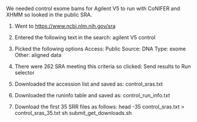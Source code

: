 We needed control exome bams for Agilent V5 to run with CoNIFER and XHMM so looked in the public SRA.

1. Went to https://www.ncbi.nlm.nih.gov/sra

2. Entered the following text in the search: agilent V5 control 

3. Picked the following options
	Access: Public
	Source: DNA
	Type: exome
	Other: aligned data

4. There were 262 SRA meeting this criteria so clicked: Send results to Run selector

5. Downloaded the accession list and saved as: control_sras.txt

6. Downloaded the runinfo table and saved as: control_run_info.txt

7. Download the first 35 SRR files as follows: 
head -35 control_sras.txt  > control_sras_35.txt
sh submit_get_downloads.sh


